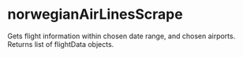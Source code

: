 # norwegianAirLinesScrape
Gets flight information within chosen date range, and chosen airports.
Returns list of flightData objects.
